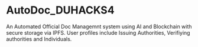 # AutoDoc_DUHACKS4
An Automated Official Doc Managemnt system using AI and Blockchain with secure storage via IPFS. User profiles include Issuing Authorities, Verifiying authorities and Individuals. 
